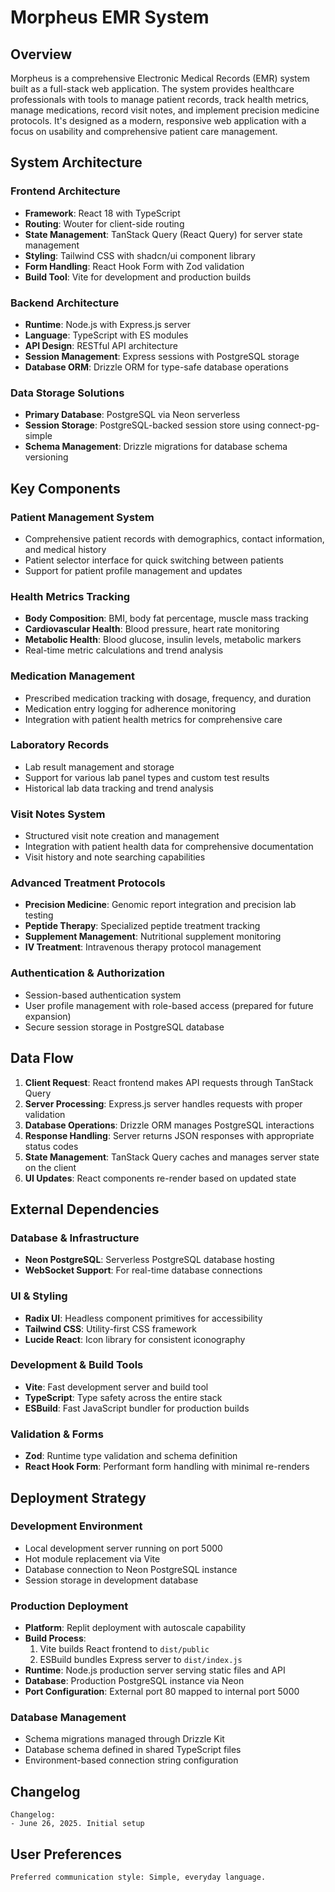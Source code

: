 # Morpheus EMR System

## Overview

Morpheus is a comprehensive Electronic Medical Records (EMR) system built as a full-stack web application. The system provides healthcare professionals with tools to manage patient records, track health metrics, manage medications, record visit notes, and implement precision medicine protocols. It's designed as a modern, responsive web application with a focus on usability and comprehensive patient care management.

## System Architecture

### Frontend Architecture
- **Framework**: React 18 with TypeScript
- **Routing**: Wouter for client-side routing
- **State Management**: TanStack Query (React Query) for server state management
- **Styling**: Tailwind CSS with shadcn/ui component library
- **Form Handling**: React Hook Form with Zod validation
- **Build Tool**: Vite for development and production builds

### Backend Architecture
- **Runtime**: Node.js with Express.js server
- **Language**: TypeScript with ES modules
- **API Design**: RESTful API architecture
- **Session Management**: Express sessions with PostgreSQL storage
- **Database ORM**: Drizzle ORM for type-safe database operations

### Data Storage Solutions
- **Primary Database**: PostgreSQL via Neon serverless
- **Session Storage**: PostgreSQL-backed session store using connect-pg-simple
- **Schema Management**: Drizzle migrations for database schema versioning

## Key Components

### Patient Management System
- Comprehensive patient records with demographics, contact information, and medical history
- Patient selector interface for quick switching between patients
- Support for patient profile management and updates

### Health Metrics Tracking
- **Body Composition**: BMI, body fat percentage, muscle mass tracking
- **Cardiovascular Health**: Blood pressure, heart rate monitoring
- **Metabolic Health**: Blood glucose, insulin levels, metabolic markers
- Real-time metric calculations and trend analysis

### Medication Management
- Prescribed medication tracking with dosage, frequency, and duration
- Medication entry logging for adherence monitoring
- Integration with patient health metrics for comprehensive care

### Laboratory Records
- Lab result management and storage
- Support for various lab panel types and custom test results
- Historical lab data tracking and trend analysis

### Visit Notes System
- Structured visit note creation and management
- Integration with patient health data for comprehensive documentation
- Visit history and note searching capabilities

### Advanced Treatment Protocols
- **Precision Medicine**: Genomic report integration and precision lab testing
- **Peptide Therapy**: Specialized peptide treatment tracking
- **Supplement Management**: Nutritional supplement monitoring
- **IV Treatment**: Intravenous therapy protocol management

### Authentication & Authorization
- Session-based authentication system
- User profile management with role-based access (prepared for future expansion)
- Secure session storage in PostgreSQL database

## Data Flow

1. **Client Request**: React frontend makes API requests through TanStack Query
2. **Server Processing**: Express.js server handles requests with proper validation
3. **Database Operations**: Drizzle ORM manages PostgreSQL interactions
4. **Response Handling**: Server returns JSON responses with appropriate status codes
5. **State Management**: TanStack Query caches and manages server state on the client
6. **UI Updates**: React components re-render based on updated state

## External Dependencies

### Database & Infrastructure
- **Neon PostgreSQL**: Serverless PostgreSQL database hosting
- **WebSocket Support**: For real-time database connections

### UI & Styling
- **Radix UI**: Headless component primitives for accessibility
- **Tailwind CSS**: Utility-first CSS framework
- **Lucide React**: Icon library for consistent iconography

### Development & Build Tools
- **Vite**: Fast development server and build tool
- **TypeScript**: Type safety across the entire stack
- **ESBuild**: Fast JavaScript bundler for production builds

### Validation & Forms
- **Zod**: Runtime type validation and schema definition
- **React Hook Form**: Performant form handling with minimal re-renders

## Deployment Strategy

### Development Environment
- Local development server running on port 5000
- Hot module replacement via Vite
- Database connection to Neon PostgreSQL instance
- Session storage in development database

### Production Deployment
- **Platform**: Replit deployment with autoscale capability
- **Build Process**: 
  1. Vite builds React frontend to `dist/public`
  2. ESBuild bundles Express server to `dist/index.js`
- **Runtime**: Node.js production server serving static files and API
- **Database**: Production PostgreSQL instance via Neon
- **Port Configuration**: External port 80 mapped to internal port 5000

### Database Management
- Schema migrations managed through Drizzle Kit
- Database schema defined in shared TypeScript files
- Environment-based connection string configuration

## Changelog

```
Changelog:
- June 26, 2025. Initial setup
```

## User Preferences

```
Preferred communication style: Simple, everyday language.
```